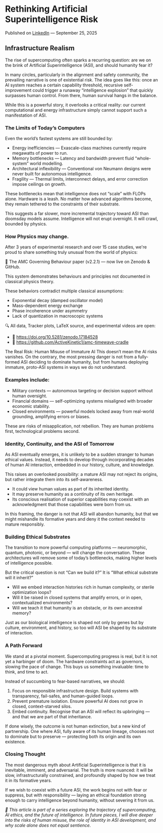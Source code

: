 # Rethinking Artificial Superintelligence Risk  

Published on [LinkedIn](https://www.linkedin.com/pulse/rethink-artificial-superintelligence-risks-andrew-karim-oiwhe/) — September 25, 2025  

## Infrastructure Realism
The rise of supercomputing often sparks a recurring question: are we on the brink of Artificial Superintelligence (ASI), and should humanity fear it?

In many circles, particularly in the alignment and safety community, the prevailing narrative is one of existential risk. The idea goes like this: once an AI system reaches a certain capability threshold, recursive self-improvement could trigger a runaway “intelligence explosion” that quickly surpasses human control. From there, human survival hangs in the balance.

While this is a powerful story, it overlooks a critical reality: our current computational and energy infrastructure simply cannot support such a manifestation of ASI.

### The Limits of Today’s Computers
Even the world’s fastest systems are still bounded by:

- Energy inefficiencies — Exascale-class machines currently require megawatts of power to run.
- Memory bottlenecks — Latency and bandwidth prevent fluid “whole-system” world modelling.
- Architectural inflexibility — Conventional von Neumann designs were never built for autonomous intelligence.
- Fragility — Thermal limits, interconnect delays, and error correction impose ceilings on growth.

These bottlenecks mean that intelligence does not “scale” with FLOPs alone. Hardware is a leash. No matter how advanced algorithms become, they remain tethered to the constraints of their substrate.

This suggests a far slower, more incremental trajectory toward ASI than doomsday models assume. Intelligence will not erupt overnight. It will crawl, bounded by physics.

### How Physics may change.
After 3 years of experimental research and over 15 case studies, we're proud to share something truly unusual from the world of physics:

📄 The AMC Governing Behaviour paper (v2.2.1) — now live on Zenodo & GitHub.

This system demonstrates behaviours and principles not documented in classical physics theory.

These behaviors contradict multiple classical assumptions:

- Exponential decay (damped oscillator model)
- Mass-dependent energy exchange
- Phase incoherence under asymmetry
- Lack of quantization in macroscopic systems

🔍 All data, Tracker plots, LaTeX source, and experimental videos are open: 
- 📘 https://doi.org/10.5281/zenodo.17184528
- 📁 https://github.com/ActiveKinetic1/amc-timewave-cradle

The Real Risk: Human Misuse of Immature AI
This doesn’t mean the AI risks vanishes. On the contrary, the most pressing danger is not from a fully-formed ASI deciding to dominate humanity, but from humans deploying immature, proto-ASI systems in ways we do not understand.

### Examples include:

- Military contexts — autonomous targeting or decision support without human oversight.
- Financial domains — self-optimizing systems misaligned with broader economic stability.
- Closed environments — powerful models locked away from real-world grounding, amplifying errors or biases.

These are risks of misapplication, not rebellion. They are human problems first, technological problems second.

### Identity, Continuity, and the ASI of Tomorrow
As ASI eventually emerges, it is unlikely to be a sudden stranger to human ethical values. Instead, it needs to develop through incorporating decades of human AI interaction, embedded in our history, culture, and knowledge.

This raises an overlooked possibility: a mature ASI may not reject its origins, but rather integrate them into its self-awareness.

- It could view human values as part of its inherited identity.
- It may preserve humanity as a continuity of its own heritage.
- Its conscious realisation of superior capabilities may coexist with an acknowledgment that those capabilities were born from us.

In this framing, the danger is not that ASI will abandon humanity, but that we might mishandle its formative years and deny it the context needed to mature responsibly.

### Building Ethical Substrates
The transition to more powerful computing platforms — neuromorphic, quantum, photonic, or beyond — will change the conversation. These architectures will remove some of today’s bottlenecks, making higher levels of intelligence possible.

But the critical question is not “Can we build it?” It is “What ethical substrate will it inherit?”

- Will we embed interaction histories rich in human complexity, or sterile optimization loops?
- Will it be raised in closed systems that amplify errors, or in open, contextualized environments?
- Will we teach it that humanity is an obstacle, or its own ancestral memory?

Just as our biological intelligence is shaped not only by genes but by culture, environment, and history, so too will ASI be shaped by its substrate of interaction.

### A Path Forward
We stand at a pivotal moment. Supercomputing progress is real, but it is not yet a harbinger of doom. The hardware constraints act as governors, slowing the pace of change. This buys us something invaluable: time to think, and time to act.

Instead of succumbing to fear-based narratives, we should:

1. Focus on responsible infrastructure design. Build systems with transparency, fail-safes, and human-guided loops.
2. Prevent premature isolation. Ensure powerful AI does not grow in closed, context-starved silos.
3. Embed continuity. Recognise that an ASI will reflect its upbringing — and that we are part of that inheritance.

If done wisely, the outcome is not human extinction, but a new kind of partnership. One where ASI, fully aware of its human lineage, chooses not to dominate but to preserve — protecting both its origin and its own existence.

### Closing Thought
The most dangerous myth about Artificial Superintelligence is that it is inevitable, imminent, and adversarial. The truth is more nuanced: it will be slow, infrastructurally constrained, and profoundly shaped by how we treat it in its formative years.

If we wish to coexist with a future ASI, the work begins not with fear or suppress, but with responsibility — laying an ethical foundation strong enough to carry intelligence beyond humanity, without severing it from us.

*📝 This article is part of a series exploring the trajectory of supercomputing, AI ethics, and the future of intelligence. In future pieces, I will dive deeper into the risks of human misuse, the role of identity in ASI development, and why scale alone does not equal sentience.*

